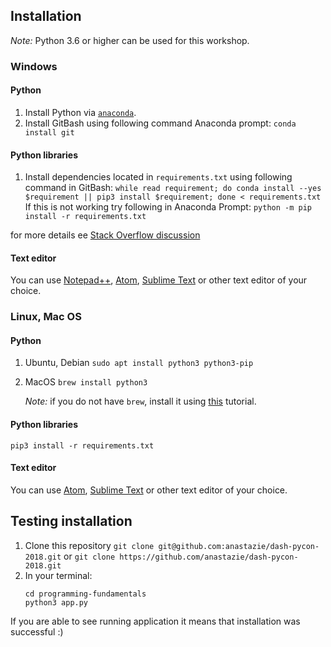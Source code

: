 ## Installation

*Note:* Python 3.6 or higher can be used for this workshop.

### Windows

#### Python

1. Install Python via [`anaconda`](https://www.anaconda.com/download/).
1. Install GitBash using following command Anaconda prompt: `conda install git`

#### Python libraries
1. Install dependencies located in `requirements.txt` using following command in GitBash: `while read requirement; do conda install --yes $requirement || pip3 install $requirement; done < requirements.txt`
If this is not working try following in Anaconda Prompt:
`python -m pip install -r requirements.txt`

for more details ee [Stack Overflow discussion](https://stackoverflow.com/questions/35802939/install-only-available-packages-using-conda-install-yes-file-requirements-t/)

#### Text editor
You can use [Notepad++](https://notepad-plus-plus.org/download/v7.5.8.html), [Atom](https://atom.io), [Sublime Text](http://www.sublimetext.com) or other text editor of your choice.

### Linux, Mac OS

#### Python
1. Ubuntu, Debian
    `sudo apt install python3 python3-pip`
1. MacOS
    `brew install python3`
    
    *Note:* if you do not have `brew`, install it using [this](https://brew.sh/) tutorial.

#### Python libraries

`pip3 install -r requirements.txt`

#### Text editor
You can use [Atom](https://atom.io), [Sublime Text](http://www.sublimetext.com) or other text editor of your choice.

## Testing installation

1. Clone this repository `git clone git@github.com:anastazie/dash-pycon-2018.git` or `git clone https://github.com/anastazie/dash-pycon-2018.git`
1. In your terminal:
    ```
    cd programming-fundamentals
    python3 app.py
    ```
If you are able to see running application it means that installation was successful :)
